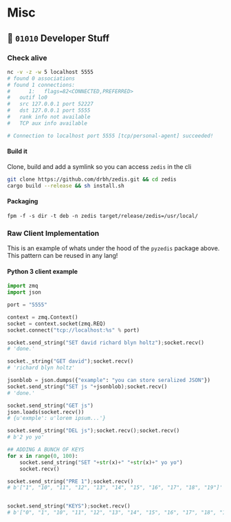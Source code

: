 # Misc

## 🦀 `01010` Developer Stuff

### Check alive
```bash
nc -v -z -w 5 localhost 5555
# found 0 associations
# found 1 connections:
#      1:	flags=82<CONNECTED,PREFERRED>
# 	outif lo0
# 	src 127.0.0.1 port 52227
# 	dst 127.0.0.1 port 5555
# 	rank info not available
# 	TCP aux info available

# Connection to localhost port 5555 [tcp/personal-agent] succeeded!
```

#### Build it
Clone, build and add a symlink so you can access `zedis` in the cli
```bash
git clone https://github.com/drbh/zedis.git && cd zedis
cargo build --release && sh install.sh 
```

#### Packaging

```
fpm -f -s dir -t deb -n zedis target/release/zedis=/usr/local/
```



### Raw Client Implementation

This is an example of whats under the hood of the `pyzedis` package above. This pattern can be reused in any lang!

#### Python 3 client example
```python
import zmq
import json

port = "5555"

context = zmq.Context()
socket = context.socket(zmq.REQ)
socket.connect("tcp://localhost:%s" % port)

socket.send_string("SET david richard blyn holtz");socket.recv()
# 'done.'

socket._string("GET david");socket.recv()
# 'richard blyn holtz'

jsonblob = json.dumps({"example": "you can store seralized JSON"})
socket.send_string("SET js "+jsonblob);socket.recv()
# 'done.'

socket.send_string("GET js")
json.loads(socket.recv())
# {u'exmple': u'lorem ipsum...'}

socket.send_string("DEL js");socket.recv();socket.recv()
# b'2 yo yo'

## ADDING A BUNCH OF KEYS
for x in range(0, 100):
    socket.send_string("SET "+str(x)+" "+str(x)+" yo yo")
    socket.recv()

socket.send_string("PRE 1");socket.recv()
# b'["1", "10", "11", "12", "13", "14", "15", "16", "17", "18", "19"]'


socket.send_string("KEYS");socket.recv()
# b'["0", "1", "10", "11", "12", "13", "14", "15", "16", "17", "18", "19", "20", "21", "22"]'

```
